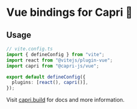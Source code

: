 # Vue bindings for Capri 🍋

## Usage

```ts
// vite.config.ts
import { defineConfig } from "vite";
import react from "@vitejs/plugin-vue";
import capri from "@capri-js/vue";

export default defineConfig({
  plugins: [react(), capri()],
});
```

Visit [capri.build](https://capri.build) for docs and more information.
